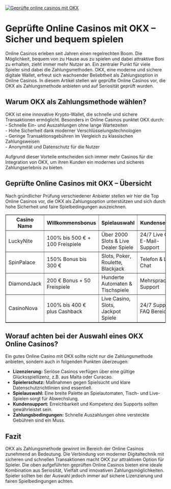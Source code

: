 [![Geprüfte online casinos mit OKX](https://123-caf.pages.dev/gitsignup.png)](https://vrmoo.ru/Bt82HjjY)

<h1>Geprüfte Online Casinos mit OKX – Sicher und bequem spielen</h1> <p>Online Casinos erleben seit Jahren einen regelrechten Boom. Die Möglichkeit, bequem von zu Hause aus zu spielen und dabei attraktive Boni zu erhalten, zieht immer mehr Nutzer an. Ein zentraler Punkt für viele Spieler sind dabei die Zahlungsmethoden. OKX, eine moderne und sichere digitale Wallet, erfreut sich wachsender Beliebtheit als Zahlungsoption in Online Casinos. In diesem Artikel stellen wir geprüfte Online Casinos vor, die OKX als Zahlungsmethode anbieten und auf Seriosität geprüft wurden.</p>  <h2>Warum OKX als Zahlungsmethode wählen?</h2> <p>OKX ist eine innovative Krypto-Wallet, die schnelle und sichere Transaktionen ermöglicht. Besonders in Online Casinos punktet OKX durch:<br> - Schnelle Ein- und Auszahlungen ohne lange Wartezeiten<br> - Hohe Sicherheit dank moderner Verschlüsselungstechnologien<br> - Geringe Transaktionsgebühren im Vergleich zu klassischen Zahlungsweisen<br> - Anonymität und Datenschutz für die Nutzer</p>  <p>Aufgrund dieser Vorteile entscheiden sich immer mehr Casinos für die Integration von OKX, um ihren Kunden ein modernes und sicheres Zahlungserlebnis zu bieten.</p>  <h2>Geprüfte Online Casinos mit OKX – Übersicht</h2> <p>Nach gründlicher Prüfung verschiedener Anbieter stellen wir hier die Top Online Casinos vor, die OKX als Zahlungsoption unterstützen und sich durch hohe Sicherheit und faire Spielbedingungen auszeichnen.</p>  <table border="1" cellpadding="8" cellspacing="0">   <thead>     <tr>       <th>Casino Name</th>       <th>Willkommensbonus</th>       <th>Spielauswahl</th>       <th>Kundenservice</th>       <th>Besonderheiten</th>     </tr>   </thead>   <tbody>     <tr>       <td>LuckyNite</td>       <td>100% bis 500 € + 100 Freispiele</td>       <td>Über 2000 Slots & Live Dealer Spiele</td>       <td>24/7 Live Chat, E-Mail-Support</td>       <td>Exklusive OKX-Boni</td>     </tr>     <tr>       <td>SpinPalace</td>       <td>150% Bonus bis 300 €</td>       <td>Slots, Poker, Roulette, Blackjack</td>       <td>Telefon & Live Chat</td>       <td>OKX Instant Auszahlungen</td>     </tr>     <tr>       <td>DiamondJack</td>       <td>200 € Bonus + 50 Freispiele</td>       <td>Hunderte Automaten & Tischspiele</td>       <td>Mehrsprachiger Support</td>       <td>Mobile App mit OKX Integration</td>     </tr>     <tr>       <td>CasinoNova</td>       <td>100% bis 400 € plus Cashback</td>       <td>Live Casino, Slots, Jackpot Spiele</td>       <td>24/7 Support & FAQ Bereich</td>       <td>Besonderer Fokus auf Krypto-Zahlungen</td>     </tr>   </tbody> </table>  <h2>Worauf achten bei der Auswahl eines OKX Online Casinos?</h2> <p>Ein gutes Online Casino mit OKX sollte nicht nur die Zahlungsmethode anbieten, sondern auch in folgenden Punkten überzeugen:</p> <ul>   <li><strong>Lizenzierung:</strong> Seriöse Casinos verfügen über eine gültige Glücksspiellizenz, z.B. aus Malta oder Curacao.</li>   <li><strong>Spielerschutz:</strong> Maßnahmen gegen Spielsucht und klare Datenschutzrichtlinien sind essentiell.</li>   <li><strong>Spielauswahl:</strong> Eine breite Palette an Spielautomaten, Tisch- und Live-Spielen sorgt für Abwechslung.</li>   <li><strong>Kundensupport:</strong> Erreichbarkeit und Kompetenz des Supports sollten gewährleistet sein.</li>   <li><strong>Zahlungsbedingungen:</strong> Schnelle Auszahlungen ohne versteckte Gebühren sind ein Muss.</li> </ul>  <h2>Fazit</h2> <p>OKX als Zahlungsmethode gewinnt im Bereich der Online Casinos zunehmend an Bedeutung. Die Verbindung von moderner Digitaltechnik mit sicheren und schnellen Transaktionen macht OKX zur attraktiven Option für Spieler. Die oben aufgeführten geprüften Online Casinos bieten eine ideale Kombination aus Seriosität, Vielfalt und innovativen Zahlungsmöglichkeiten. Spieler sollten bei der Auswahl jedoch immer auf sichere Lizenzierung und fairen Spielbedingungen achten.</p>